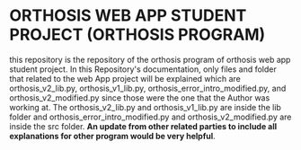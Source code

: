 # ORTHOSIS WEB APP STUDENT PROJECT (ORTHOSIS PROGRAM)
this repository is the repository of the orthosis program of orthosis web app student project. In this Repository's documentation, only files and folder that related to the web App project will be explained
which are orthosis_v2_lib.py, orthosis_v1_lib.py, orthosis_error_intro_modified.py, and orthosis_v2_modified.py since those were the one that the Author was working at. The orthosis_v2_lib.py and orthosis_v1_lib.py are inside the lib folder 
and orthosis_error_intro_modified.py and orthosis_v2_modified.py are inside the src folder. **An update from other related parties to include all explanations for other program would be very helpful**.

